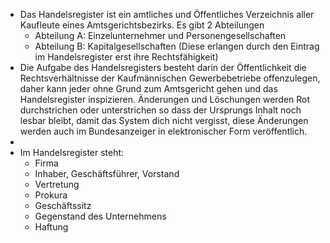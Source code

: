- Das Handelsregister ist ein amtliches und Öffentliches Verzeichnis aller Kaufleute eines Amtsgerichtsbezirks. Es gibt 2 Abteilungen
	- Abteilung A: Einzelunternehmer und Personengesellschaften
	- Abteilung B: Kapitalgesellschaften (Diese erlangen durch den Eintrag im Handelsregister erst ihre Rechtsfähigkeit)
- Die Aufgabe des Handelsregisters besteht darin der Öffentlichkeit die Rechtsverhältnisse der Kaufmännischen Gewerbebetriebe offenzulegen, daher kann jeder ohne Grund zum Amtsgericht gehen und das Handelsregister inspizieren.
  Änderungen und Löschungen werden Rot durchstrichen oder unterstrichen so dass der Ursprungs Inhalt noch lesbar bleibt, damit das System dich nicht vergisst, diese Änderungen werden auch im Bundesanzeiger in elektronischer Form veröffentlich.
-
- Im Handelsregister steht:
	- Firma
	- Inhaber, Geschäftsführer, Vorstand
	- Vertretung
	- Prokura
	- Geschäftssitz
	- Gegenstand des Unternehmens
	- Haftung